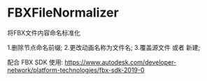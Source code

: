 # FBXFileNormalizer

将FBX文件内容命名标准化

1.删除节点命名前缀;
2.更改动画名称为文件名;
3.覆盖源文件 或者 新建;

配合 FBX SDK 使用:
https://www.autodesk.com/developer-network/platform-technologies/fbx-sdk-2019-0
